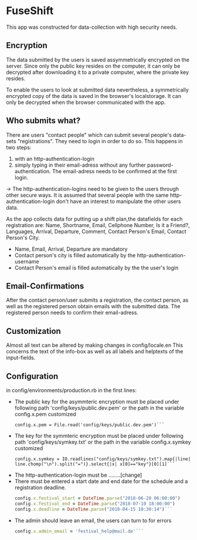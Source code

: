 # FuseShift

This app was constructed for data-collection with high security needs. 

## Encryption
The data submitted by the users is saved assymmetrically encrypted on the server. Since only the public key resides on the computer, it can only be decrypted after downloading it to a private computer, where the private key resides.

To enable the users to look at submitted data nevertheless, a symmetrically encrypted copy of the data is saved in the browser's localstorage. It can only be decrypted when the browser communicated with the app.

## Who submits what?

There are users "contact people" which can submit several people's data-sets "registrations". They need to login in order to do so. This happens in two steps: 
1. with an http-authentication-login
2. simply typing in their email-adress without any further password-authentication. The email-adress needs to be confirmed at the first login.

-> The http-authentication-logins need to be given to the users through other secure ways. It is assumed that several people with the same http-authentication-login don't have an interest to manipulate the other users data.

As the app collects data for putting up a shift plan,the datafields for each registration are: Name, Shortname, Email, Cellphone Number, Is it a Friend?, Languages, Arrival, Departure, Comment, Contact Person's Email, Contact Person's City.
- Name, Email, Arrival, Departure are mandatory
- Contact person's city is filled automatically by the http-authentication-username
- Contact Person's email is filled automatically by the the user's login

## Email-Confirmations
After the contact person/user submits a registration, the contact person, as well as the registered person obtain emails with the submitted data. The registered person needs to confirm their email-adress.

## Customization
Almost all text can be altered by making changes in config/locale.en
This concerns the text of the info-box as well as all labels and helptexts of the input-fields.

## Configuration
in config/environments/production.rb in the first lines:
 
* The public key for the asymmteric encryption must be placed under following path 'config/keys/public.dev.pem' or the path in the variable config.x.pem customized
  ```
  config.x.pem = File.read('config/keys/public.dev.pem')```

* The key for the symmteric encryption must be placed under following path 'config/keys/symkey.txt' or the path in the variable config.x.symkey customized
  ```
  config.x.symkey = IO.readlines("config/keys/symkey.txt").map{|line| line.chomp("\n").split("=")}.select{|x| x[0]=="key"}[0][1]```

* The http-authentication-login must be ........[change]
* There must be entered a start date and end date for the schedule and a registration deadline.
  ```ruby
  config.x.festival_start = DateTime.parse("2018-06-20 06:00:00")
  config.x.festival_end = DateTime.parse("2018-07-10 18:00:00")
  config.x.deadline = DateTime.parse("2018-04-15 10:30:14")```

* The admin should leave an email, the users can turn to for errors
  ```ruby
  config.x.admin_email = 'festival_help@mail.de'```